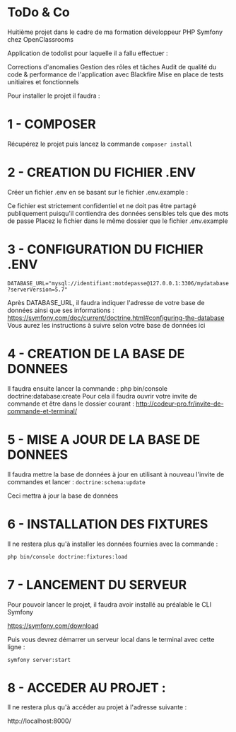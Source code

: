 # ToDo & Co

Huitième projet dans le cadre de ma formation développeur PHP Symfony chez OpenClassrooms

Application de todolist pour laquelle il a fallu effectuer :

Corrections d'anomalies
Gestion des rôles et tâches
Audit de qualité du code & performance de l'application avec Blackfire
Mise en place de tests unitiaires et fonctionnels

Pour installer le projet il faudra :

# 1 - COMPOSER 

Récupérez le projet puis lancez la commande `composer install`

# 2 - CREATION DU FICHIER .ENV

Créer un fichier .env en se basant sur le fichier .env.example :

Ce fichier est strictement confidentiel et ne doit pas être partagé publiquement puisqu'il contiendra des données sensibles tels que des mots de passe
Placez le fichier dans le même dossier que le fichier .env.example

# 3 - CONFIGURATION DU FICHIER .ENV

`DATABASE_URL="mysql://identifiant:motdepasse@127.0.0.1:3306/mydatabase?serverVersion=5.7"`


Après DATABASE_URL, il faudra indiquer l'adresse de votre base de données ainsi que ses informations : 
https://symfony.com/doc/current/doctrine.html#configuring-the-database
Vous aurez les instructions à suivre selon votre base de données ici

# 4 - CREATION DE LA BASE DE DONNEES

Il faudra ensuite lancer la commande : php bin/console doctrine:database:create
Pour cela il faudra ouvrir votre invite de commande et être dans le dossier courant :
http://codeur-pro.fr/invite-de-commande-et-terminal/

# 5 - MISE A JOUR DE LA BASE DE DONNEES

Il faudra mettre la base de données à jour en utilisant à nouveau l'invite de commandes et lancer :
`doctrine:schema:update` 

Ceci mettra à jour la base de données

# 6 - INSTALLATION DES FIXTURES 

Il ne restera plus qu'à installer les données fournies avec la commande :

`php bin/console doctrine:fixtures:load`

# 7 - LANCEMENT DU SERVEUR

Pour pouvoir lancer le projet, il faudra avoir installé au préalable le CLI Symfony 

https://symfony.com/download


Puis vous devrez démarrer un serveur local dans le terminal avec cette ligne :

`symfony server:start`


# 8 - ACCEDER AU PROJET : 

Il ne restera plus qu'à accéder au projet à l'adresse suivante :

http://localhost:8000/






